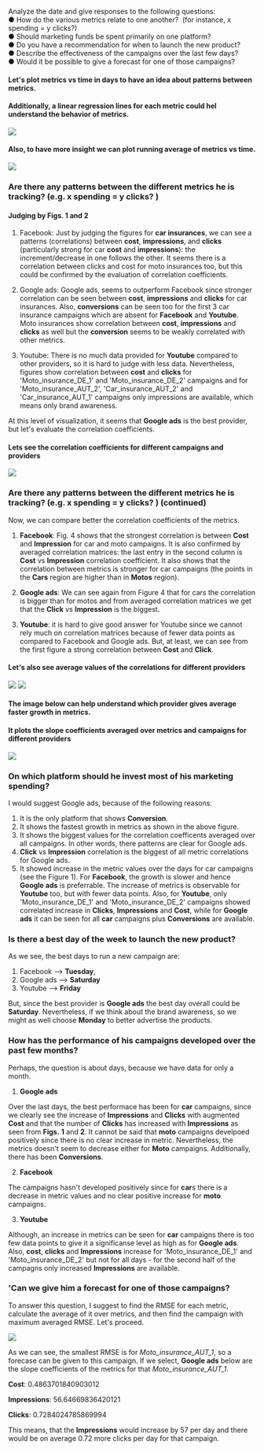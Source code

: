 Analyze the date and give responses to the following questions:  
● How do the various metrics relate to one another?  (for instance, x spending = y clicks?)  
● Should marketing funds be spent primarily on one platform?  
● Do you have a recommendation for when to launch the new product?  
● Describe the effectiveness of the campaigns over the last few days?  
● Would it be possible to give a forecast for one of those campaigns?

#### Let's plot metrics vs time in days to have an idea about patterns between metrics. 
#### Additionally, a linear regression lines for each metric could hel understand the behavior of metrics.

<img src="MetricsVSTime.png"/>

#### Also, to have more insight we can plot running average of metrics vs time.

<img src="AverMetricsVSTime.png"/>

### Are there any patterns between the different metrics he is tracking? (e.g. x spending = y clicks? )

#### Judging by Figs. 1 and 2

1. Facebook: 
Just by judging the figures for **car insurances**, we can see a patterns (correlations) between **cost**, **impressions**, and **clicks** (particularly strong for car **cost** and **impressions**): the increment/decrease in one follows the other. It seems there is a correlation between clicks and cost for moto insurances too, but this could be confirmed by the evaluation of correlation coefficients. 

2. Google ads: 
Google ads, seems to outperform Facebook since stronger correlation can be seen between **cost**, **impressions** and **clicks** for car insurances. Also, **conversions** can be seen too for the first 3 car insurance campaigns which are absent for **Facebook** and **Youtube**. Moto insurances show correlation between **cost**, **impressions** and **clicks** as well but the **conversion** seems to be weakly correlated with other metrics. 

3. Youtube: 
There is no much data provided for **Youtube** compared to other providers, so it is hard to judge with less data. Nevertheless, figures show correlation between **cost** and **clicks** for 'Moto_insurance_DE_1' and 'Moto_insurance_DE_2' campaigns and for 'Moto_insurance_AUT_2', 'Car_insurance_AUT_2' and 'Car_insurance_AUT_1' campaigns only impressions are available, which means only brand awareness.

At this level of visualization, it seems that **Google ads** is the best provider, but let's evaluate the correlation coefficients.

#### Lets see the correlation coefficients for different campaigns and providers

<img src="CorrVSCamp.png"/>

### Are there any patterns between the different metrics he is tracking? (e.g. x spending = y clicks? ) (continued)

Now, we can compare better the correlation coefficients of the metrics. 

1. **Facebook**: Fig. 4 shows that the strongest correlation is between **Cost** and **Impression** for car and moto campaigns. It is also confirmed by averaged correlation matrices: the last entry in the second column is **Cost** vs **Impression** correlation coefficient. It also shows that the correlation between metrics is stronger for car campaigns (the points in the **Cars** region are higher than in **Motos** region).

2. **Google ads**: We can see again from Figure 4 that for cars the correlation is bigger than for motos and from averaged correlation matrices we get that the **Click** vs **Impression** is the biggest. 

3. **Youtube**: it is hard to give good answer for Youtube since we cannot rely much on correlation matrices because of fewer data points as compared to Facebook and Google ads. But, at least, we can see from the first figure a strong correlation between **Cost** and **Click**.

#### Let's also see average values of the correlations for different providers

<img src="CorrGoogle.png"/>

<img src="CorrFacebook.png"/>

#### The image below can help understand which provider gives average faster growth in metrics. 

#### It plots the slope coefficients averaged over metrics and campaigns for different providers

<img src="smallest_RMSE.png"/>

### On which platform should he invest most of his marketing spending?

I would suggest Google ads, because of the following reasons: 

1. It is the only platform that shows **Conversion**. 
2. It shows the fastest growth in metrics as shown in the above figure.
3. It shows the biggest values for the correlation coefficents averaged over all campaigns. In other words, there patterns are clear for Google ads.
4. **Click** vs **Impression** correlation is the biggest of all metric correlations for Google ads. 
5. It showed increase in the metric values over the days for car campaigns (see the Figure 1). For **Facebook**, the growth is slower and hence **Google ads** is preferrable. The increase of metrics is observable for **Youtube** too, but with fewer data points. Also, for **Youtube**, only 'Moto_insurance_DE_1' and 'Moto_insurance_DE_2' campaigns showed correlated increase in **Clicks**, **Impressions** and **Cost**, while for **Google ads** it can be seen for all **car** campaigns plus **Conversions** are available.

### Is there a best day of the week to launch the new product?

As we see, the best days to run a new campaign are:

1. Facebook --> **Tuesday**,
2. Google ads --> **Saturday**
3. Youtube --> **Friday**

But, since the best provider is **Google ads** the best day overall could be **Saturday**. Nevertheless, if we think about the brand awareness, so we might as well choose **Monday** to better advertise the products.

### How has the performance of his campaigns developed over the past few months?

Perhaps, the question is about days, because we have data for only a month. 

1. **Google ads** 

Over the last days, the best performace has been for **car** campaigns, since we clearly see the increase of **Impressions** and **Clicks** with augmented **Cost** and that the number of **Clicks** has increased with **Impressions** as seen from **Figs.** **1** and **2**. It cannot be said that **moto** campaigns develpoed positively since there is no clear increase in metric. Nevertheless, the metrics doesn't seem to decrease either for **Moto** campaigns. Additionally, there has been **Conversions**. 

2. **Facebook** 

The campaigns hasn't developed positively since for **car**s there is a decrease in metric values and no clear positive increase for **moto** campaigns. 

3. **Youtube** 

Although, an increase in metrics can be seen for **car** campaigns there is too few data points to give it a significanse level as high as for **Google ads**. Also, **cost**, **clicks** and **Impressions** increase for 'Moto_insurance_DE_1' and 'Moto_insurance_DE_2' but not for all days - for the second half of the campagns only increased **Impressions** are available.

### 'Can we give him a forecast for one of those campaigns?

To answer this question, I suggest to find the RMSE for each metric, calculate the average of it over metrics, and then find the campaign with maximum averaged RMSE. Let's proceed.

<img src="Best_campaign.png"/>

As we can see, the smallest RMSE is for *Moto_insurance_AUT_1*, so a forecase can be given to this campaign. If we select, **Google ads** below are the slope coefficients of the metrics for that *Moto_insurance_AUT_1*.

**Cost**: 0.4863701840903012 

**Impressions**: 56.64669836420121 

**Clicks**: 0.7284024785869994 

This means, that the **Impressions** would increase by 57 per day and there would be on average 0.72 more clicks per day for that campaign.